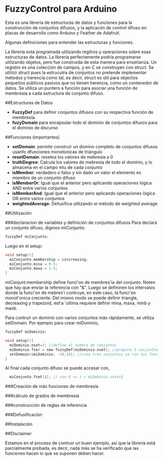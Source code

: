 # FuzzyControl para Arduino

Esta es una librería de estructuras de datos y funciones para la construcción de conjuntos difusos, y la aplicacón de control difuso en placas de desarrollo como Arduino y Feather de Adafruit.

Algunas definiciones para entender las estructuras y funciones.

La librería está programada utilizando regitros y operaciones sobre esas estructuras de datos.  La librería perfectamente podría programarse utilizando objetos, pero fue construida de esta manera para enseñanza. Un registro es una colección de campos, y en C se construyen con struct. Se utilizó struct pues la estrucutra de conjuntos no pretende implementar métodos y herencia como tal, es decir, struct es útil para objectos pequeños públicos pasivos que no tienen herencia, como un contenedor de datos.  Se utiliza un puntero a función para asociar una función de membresía a cada estructura de conjunto difuso.

##Estructuras de Datos


- **FuzzyDef** para definir conjuntos difusos con su respectiva función de membresía.
- **fuzyDomain**  para encapsular todo el dominio de conjuntos difusos para el dominio de discurso

##Funciones (importantes)

- **setDomain**:  permite construir un domino completo de conjuntos difusos usanfo dfunciones monotonicas de triángulo
- **resetDomain**: resetea los valores de mebresía a 0
- **truthDegree**: Calcula los valores de mebresia de todo el dominio, y lo almacena en el campo miu de cada conjunto
- **isMember**: verdadero o falso y sin dado un valor el elemento es miembro de un conjunto difuso
- **isMemberOr**:  Igual que el anterior pero aplicando operaciones lógica AND entre varios conjuntos
- **isMemberAnd**:  Igual que el anterior pero aplicando operaciones lógica OR entre varios conjuntos
- **weightedAverage**:  Defusifica utilizando el método de weighted average

##Utilización

###declaracion de variables y definición de conjuntos difusos
Para declara un conjunto difuso, digmos miConjunto:

```C
fuzzyDef miConjunto;
```
Luego en el setup:

```C
void setup(){
  miConjunto.membership = &increasing;
  miConjunto.mina = 0.5;
  miConjunto.maxa = 1.5;
}
```
miConjunt.membership define funci'on de membres'ia del conjunto. Noten que hay que enviar la referencia con "&". Luego se defininen los intervalos donde la funci'on de mebres'i contruye, en este caso, la funci'on monot'onica creciente.  Del mismo modo se puede definir triangle, decreasing y trapezoid, est'a 'ultima requiere definir mina, maxa, minb y maxb.

Para contruir un dominio con varios conjuntos más rápidamente, se utiliza setDomain. Por ejemplo para crear miDominio,

```C
fuzzyDef miDominio;

void setup(){
  miDominio.nset=3; //define el numero de conjuntos
  miDominio.fser = new fuzzyDef[miDominio.nset]; //prepara 3 conjuntos
  setDomain(&miDominio, -10,10); //crea tres conjuntos ya con sus funciones de membresia (monotónicas y trianguares)
}
```
Al final cada conjunto difuso se puede accesar con,

```C
  miConjunto.fset[i]; // con 0 <= i < miDominio.nset=3
```

###Creación de más funciones de membresía

###cálculo de grados de membresía

###construcción de reglas de inferencia

###Defusificación

##Instalación

##Disclaimer

Estamos en el proceso de contruir un buen ejemplo, así que la librería está parcialmente probada, es decir, nada más se ha verificado que las funciones hacen lo que se suponen deben hacer.
